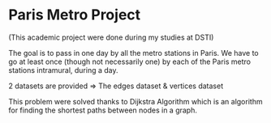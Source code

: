 <h1> Paris Metro Project </h1>

(This academic project were done during my studies at DSTI)

The goal is to pass in one day by all the metro stations in Paris. 
We have to go at least once (though not necessarily one) by each of the Paris metro stations intramural, during a day.

2 datasets are provided
=> The edges dataset & vertices dataset

This problem were solved thanks to Dijkstra Algorithm which is an algorithm for finding the shortest paths between nodes in a graph.
